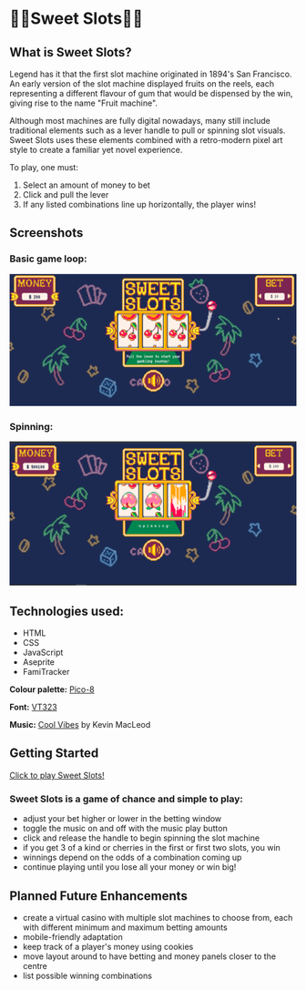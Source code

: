 # 🍑🍒Sweet Slots🍎🍊

## What is Sweet Slots?
Legend has it that the first slot machine originated in 1894's San Francisco. An early version of the slot machine displayed fruits on the reels, each representing a different flavour of gum that would be dispensed by the win, giving rise to the name "Fruit machine". 

Although most machines are fully digital nowadays, many still include traditional elements such as a lever handle to pull or spinning slot visuals. Sweet Slots uses these elements combined with a retro-modern pixel art style to create a familiar yet novel experience. 

To play, one must:
1. Select an amount of money to bet
2. Click and pull the lever
3. If any listed combinations line up horizontally, the player wins!

## Screenshots
### Basic game loop:
![game loop](imgs/SweetSlotsDemo.gif)

### Spinning:
![spinning](imgs/spinning.png)

## Technologies used: 
- HTML 
- CSS 
- JavaScript 
- Aseprite
- FamiTracker

**Colour palette:** [Pico-8](https://lospec.com/palette-list/pico-8)

**Font:** [VT323](https://fonts.google.com/specimen/VT323)

**Music:** [Cool Vibes](https://incompetech.com) by Kevin MacLeod

## Getting Started

[Click to play Sweet Slots!](https://arisuki.github.io/SweetSlots/)

### Sweet Slots is a game of chance and simple to play:  
- adjust your bet higher or lower in the betting window  
- toggle the music on and off with the music play button  
- click and release the handle to begin spinning the slot machine  
- if you get 3 of a kind or cherries in the first or first two slots, you win  
- winnings depend on the odds of a combination coming up  
- continue playing until you lose all your money or win big!  

## Planned Future Enhancements
- create a virtual casino with multiple slot machines to choose from, each with different minimum and maximum betting amounts
- mobile-friendly adaptation
- keep track of a player's money using cookies
- move layout around to have betting and money panels closer to the centre
- list possible winning combinations